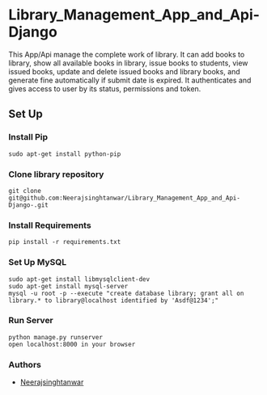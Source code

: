 
# Library_Management_App_and_Api-Django

This App/Api manage the complete work of library. It can add books to library, show all available books in library, issue books to students, view issued books, update and delete issued books and library books, and generate fine automatically if submit date is expired. It authenticates and gives access to user by its status, permissions and token.

## Set Up

### Install Pip
	sudo apt-get install python-pip

### Clone library repository
	git clone git@github.com:Neerajsinghtanwar/Library_Management_App_and_Api-Django-.git

### Install Requirements
	pip install -r requirements.txt

### Set Up MySQL
	sudo apt-get install libmysqlclient-dev
	sudo apt-get install mysql-server
	mysql -u root -p --execute "create database library; grant all on library.* to library@localhost identified by 'Asdf@1234';"

### Run Server
	python manage.py runserver
	open localhost:8000 in your browser

### Authors
- [Neerajsinghtanwar](https://github.com/Neerajsinghtanwar/Library_Management_App_and_Api-Django-.git)

  